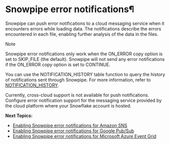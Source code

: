 # Snowpipe error notifications¶

Snowpipe can push error notifications to a cloud messaging service when it
encounters errors while loading data. The notifications describe the errors
encountered in each file, enabling further analysis of the data in the files.

Note

Snowpipe error notifications only work when the ON_ERROR copy option is set to
SKIP_FILE (the default). Snowpipe will not send any error notifications if the
ON_ERROR copy option is set to CONTINUE.

You can use the NOTIFICATION_HISTORY table function to query the history of
notifications sent through Snowpipe. For more information, refer to
[NOTIFICATION_HISTORY](../sql-reference/functions/notification_history).

Currently, cross-cloud support is not available for push notifications.
Configure error notification support for the messaging service provided by the
cloud platform where your Snowflake account is hosted.

**Next Topics:**

  * [Enabling Snowpipe error notifications for Amazon SNS](data-load-snowpipe-errors-sns)
  * [Enabling Snowpipe error notifications for Google Pub/Sub](data-load-snowpipe-errors-gcs)
  * [Enabling Snowpipe error notifications for Microsoft Azure Event Grid](data-load-snowpipe-errors-azure)


